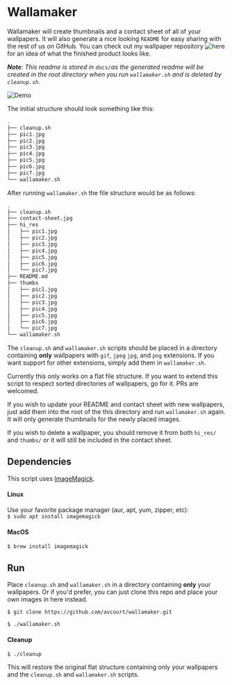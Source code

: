 # Wallamaker



Wallamaker will create thumbnails and a contact sheet of all of your wallpapers. It will also generate a nice looking `README` for easy sharing with the rest of us on GitHub. You can check out my wallpaper repository ![here](https://github.com/avcourt/wallpapers) for an idea of what the finished product looks like.

***Note**: This readme is stored in `docs/`as the generated readme will be created in the root directory when you run `wallamaker.sh` and is deleted by `cleanup.sh`.*

![Demo](../docs/demo.gif)

The initial structure should look something like this:

```bash
.
├── cleanup.sh
├── pic1.jpg
├── pic2.jpg
├── pic3.jpg
├── pic4.jpg
├── pic5.jpg
├── pic6.jpg
├── pic7.jpg
└── wallamaker.sh
```

After running `wallamaker.sh` the file structure would be as follows:

```bash
.
├── cleanup.sh
├── contact-sheet.jpg
├── hi_res
│   ├── pic1.jpg
│   ├── pic2.jpg
│   ├── pic3.jpg
│   ├── pic4.jpg
│   ├── pic5.jpg
│   ├── pic6.jpg
│   └── pic7.jpg
├── README.md
├── thumbs
│   ├── pic1.jpg
│   ├── pic2.jpg
│   ├── pic3.jpg
│   ├── pic4.jpg
│   ├── pic5.jpg
│   ├── pic6.jpg
│   └── pic7.jpg
└── wallamaker.sh
```

The `cleanup.sh` and `wallamaker.sh` scripts should be placed in a directory containing **only** wallpapers with `gif`, `jpeg` `jpg`, and `png` extensions. If you want support for other extensions, simply add them in `wallamaker.sh`.

Currently this only works on a flat file structure.
If you want to extend this script to respect sorted directories of wallpapers, go for it. PRs are welcomed.

If you wish to update your README and contact sheet with new wallpapers, just add them into the root of the this directory and run `wallamaker.sh` again. It will only generate thumbnails for the newly placed images. 

If you wish to delete a wallpaper, you should remove it from both `hi_res/` and `thumbs/` or it will still be included in the contact sheet.

## Dependencies
This script uses [ImageMagick](https://imagemagick.org/index.php).

#### Linux
Use your favorite package manager (aur, apt, yum, zipper, etc):  
`$ sudo apt install imagemagick`

#### MacOS
`$ brew install imagemagick`

## Run
Place `cleanup.sh` and `wallamaker.sh` in a directory containing **only** your wallpapers. Or if you'd prefer, you can just clone this repo and place your own images in here instead.

`$ git clone https://github.com/avcourt/wallamaker.git`

`$ ./wallamaker.sh`

#### Cleanup
`$ ./cleanup`

This will restore the original flat structure containing only your wallpapers and the `cleanup.sh` and `wallamaker.sh` scripts.
